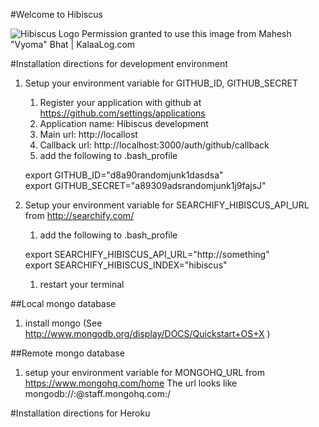 #Welcome to Hibiscus
     

![Hibiscus Logo](https://github.com/professor/Hibiscus/raw/master/public/images/hibiscus.jpg)
Permission granted to use this image from Mahesh "Vyoma" Bhat | KalaaLog.com 

#Installation directions for development environment

1. Setup your environment variable for GITHUB_ID, GITHUB_SECRET
   1. Register your application with github at https://github.com/settings/applications
   1. Application name: Hibiscus development
   1. Main url: http://locallost
   1. Callback url: http://localhost:3000/auth/github/callback
   1. add the following to .bash_profile

    export GITHUB_ID="d8a90randomjunk1dasdsa"<br/>
    export GITHUB_SECRET="a89309adsrandomjunk1j9fajsJ"
    
1. Setup your environment variable for SEARCHIFY_HIBISCUS_API_URL from http://searchify.com/
   1. add the following to .bash_profile

    export SEARCHIFY_HIBISCUS_API_URL="http://something"<br/>
    export SEARCHIFY_HIBISCUS_INDEX="hibiscus"

   1. restart your terminal

##Local mongo database
1. install mongo (See http://www.mongodb.org/display/DOCS/Quickstart+OS+X )


##Remote mongo database
1. setup your environment variable for MONGOHQ_URL from https://www.mongohq.com/home
The url looks like mongodb://<user>:<password>@staff.mongohq.com:<port>/<databasename>

#Installation directions for Heroku


